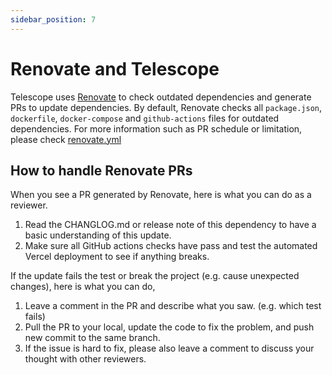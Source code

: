 ```yaml
---
sidebar_position: 7
---
```


# Renovate and Telescope

Telescope uses [Renovate](https://docs.renovatebot.com/) to check outdated dependencies and generate PRs to update dependencies. By default, Renovate checks all `package.json`, `dockerfile`, `docker-compose` and `github-actions` files for outdated dependencies. For more information such as PR schedule or limitation, please check [renovate.yml](../.github/renovate.yml)

## How to handle Renovate PRs

When you see a PR generated by Renovate, here is what you can do as a reviewer.

1. Read the CHANGLOG.md or release note of this dependency to have a basic understanding of this update.
2. Make sure all GitHub actions checks have pass and test the automated Vercel deployment to see if anything breaks.

If the update fails the test or break the project (e.g. cause unexpected changes), here is what you can do,

1. Leave a comment in the PR and describe what you saw. (e.g. which test fails)
2. Pull the PR to your local, update the code to fix the problem, and push new commit to the same branch.
3. If the issue is hard to fix, please also leave a comment to discuss your thought with other reviewers.
